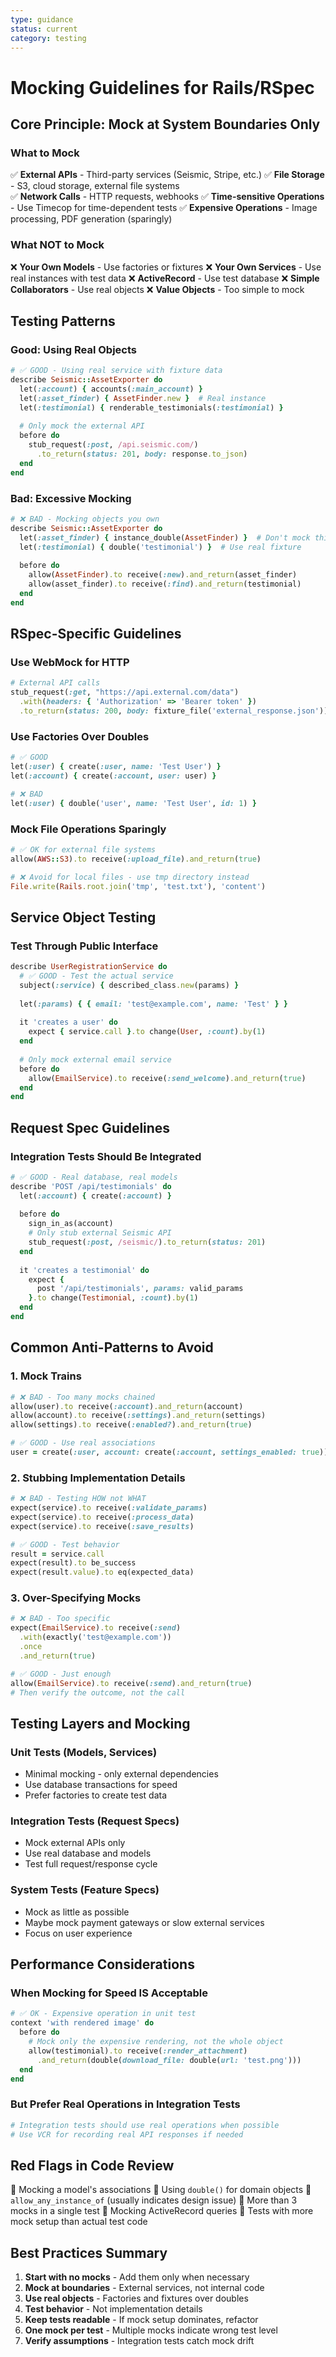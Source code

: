 ```yaml
---
type: guidance
status: current
category: testing
---
```


# Mocking Guidelines for Rails/RSpec

## Core Principle: Mock at System Boundaries Only

### What to Mock
✅ **External APIs** - Third-party services (Seismic, Stripe, etc.)
✅ **File Storage** - S3, cloud storage, external file systems  
✅ **Network Calls** - HTTP requests, webhooks
✅ **Time-sensitive Operations** - Use Timecop for time-dependent tests
✅ **Expensive Operations** - Image processing, PDF generation (sparingly)

### What NOT to Mock
❌ **Your Own Models** - Use factories or fixtures
❌ **Your Own Services** - Use real instances with test data
❌ **ActiveRecord** - Use test database
❌ **Simple Collaborators** - Use real objects
❌ **Value Objects** - Too simple to mock

## Testing Patterns

### Good: Using Real Objects
```ruby
# ✅ GOOD - Using real service with fixture data
describe Seismic::AssetExporter do
  let(:account) { accounts(:main_account) }
  let(:asset_finder) { AssetFinder.new }  # Real instance
  let(:testimonial) { renderable_testimonials(:testimonial) }
  
  # Only mock the external API
  before do
    stub_request(:post, /api.seismic.com/)
      .to_return(status: 201, body: response.to_json)
  end
end
```

### Bad: Excessive Mocking
```ruby
# ❌ BAD - Mocking objects you own
describe Seismic::AssetExporter do
  let(:asset_finder) { instance_double(AssetFinder) }  # Don't mock this
  let(:testimonial) { double('testimonial') }  # Use real fixture
  
  before do
    allow(AssetFinder).to receive(:new).and_return(asset_finder)
    allow(asset_finder).to receive(:find).and_return(testimonial)
  end
end
```

## RSpec-Specific Guidelines

### Use WebMock for HTTP
```ruby
# External API calls
stub_request(:get, "https://api.external.com/data")
  .with(headers: { 'Authorization' => 'Bearer token' })
  .to_return(status: 200, body: fixture_file('external_response.json'))
```

### Use Factories Over Doubles
```ruby
# ✅ GOOD
let(:user) { create(:user, name: 'Test User') }
let(:account) { create(:account, user: user) }

# ❌ BAD  
let(:user) { double('user', name: 'Test User', id: 1) }
```

### Mock File Operations Sparingly
```ruby
# ✅ OK for external file systems
allow(AWS::S3).to receive(:upload_file).and_return(true)

# ❌ Avoid for local files - use tmp directory instead
File.write(Rails.root.join('tmp', 'test.txt'), 'content')
```

## Service Object Testing

### Test Through Public Interface
```ruby
describe UserRegistrationService do
  # ✅ GOOD - Test the actual service
  subject(:service) { described_class.new(params) }
  
  let(:params) { { email: 'test@example.com', name: 'Test' } }
  
  it 'creates a user' do
    expect { service.call }.to change(User, :count).by(1)
  end
  
  # Only mock external email service
  before do
    allow(EmailService).to receive(:send_welcome).and_return(true)
  end
end
```

## Request Spec Guidelines

### Integration Tests Should Be Integrated
```ruby
# ✅ GOOD - Real database, real models
describe 'POST /api/testimonials' do
  let(:account) { create(:account) }
  
  before do
    sign_in_as(account)
    # Only stub external Seismic API
    stub_request(:post, /seismic/).to_return(status: 201)
  end
  
  it 'creates a testimonial' do
    expect {
      post '/api/testimonials', params: valid_params
    }.to change(Testimonial, :count).by(1)
  end
end
```

## Common Anti-Patterns to Avoid

### 1. Mock Trains
```ruby
# ❌ BAD - Too many mocks chained
allow(user).to receive(:account).and_return(account)
allow(account).to receive(:settings).and_return(settings)
allow(settings).to receive(:enabled?).and_return(true)

# ✅ GOOD - Use real associations
user = create(:user, account: create(:account, settings_enabled: true))
```

### 2. Stubbing Implementation Details
```ruby
# ❌ BAD - Testing HOW not WHAT
expect(service).to receive(:validate_params)
expect(service).to receive(:process_data)
expect(service).to receive(:save_results)

# ✅ GOOD - Test behavior
result = service.call
expect(result).to be_success
expect(result.value).to eq(expected_data)
```

### 3. Over-Specifying Mocks
```ruby
# ❌ BAD - Too specific
expect(EmailService).to receive(:send)
  .with(exactly('test@example.com'))
  .once
  .and_return(true)

# ✅ GOOD - Just enough
allow(EmailService).to receive(:send).and_return(true)
# Then verify the outcome, not the call
```

## Testing Layers and Mocking

### Unit Tests (Models, Services)
- Minimal mocking - only external dependencies
- Use database transactions for speed
- Prefer factories to create test data

### Integration Tests (Request Specs)  
- Mock external APIs only
- Use real database and models
- Test full request/response cycle

### System Tests (Feature Specs)
- Mock as little as possible
- Maybe mock payment gateways or slow external services
- Focus on user experience

## Performance Considerations

### When Mocking for Speed IS Acceptable
```ruby
# ✅ OK - Expensive operation in unit test
context 'with rendered image' do
  before do
    # Mock only the expensive rendering, not the whole object
    allow(testimonial).to receive(:render_attachment)
      .and_return(double(download_file: double(url: 'test.png')))
  end
end
```

### But Prefer Real Operations in Integration Tests
```ruby
# Integration tests should use real operations when possible
# Use VCR for recording real API responses if needed
```

## Red Flags in Code Review

🚩 Mocking a model's associations
🚩 Using `double()` for domain objects
🚩 `allow_any_instance_of` (usually indicates design issue)
🚩 More than 3 mocks in a single test
🚩 Mocking ActiveRecord queries
🚩 Tests with more mock setup than actual test code

## Best Practices Summary

1. **Start with no mocks** - Add them only when necessary
2. **Mock at boundaries** - External services, not internal code
3. **Use real objects** - Factories and fixtures over doubles
4. **Test behavior** - Not implementation details
5. **Keep tests readable** - If mock setup dominates, refactor
6. **One mock per test** - Multiple mocks indicate wrong test level
7. **Verify assumptions** - Integration tests catch mock drift